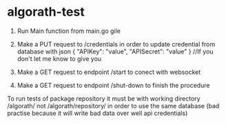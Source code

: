 # algorath-test
1) Run Main function from main.go gile

2) Make a PUT request to /credentials in order to update credential from database with json 
{
   "APIKey": "value",
   "APISecret": "value"
} 
//If you don't let me know to give you

3) Make a GET request to endpoint /start to conect with websocket

4) Make a GET request to endpoint /shut-down to finish the procedure


To run tests of package repository it must be with working directory /algorath/ not /algorath/repository/ in order to use the same database (bad practise because it will write bad data over well api credentials)
